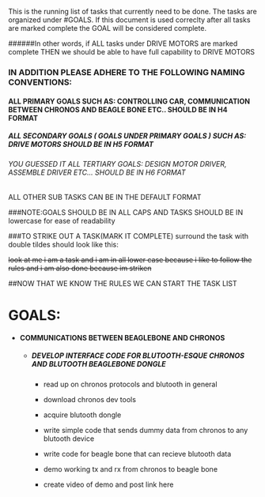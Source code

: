 This is the running list of tasks that currently need to be done.
The tasks are organized under #GOALS.
If this document is used correclty  after all tasks are marked complete the GOAL will be considered complete.

######In other words, if ALL tasks under DRIVE MOTORS are marked complete THEN we should be able to have full capability to DRIVE MOTORS

### IN ADDITION PLEASE ADHERE TO THE FOLLOWING NAMING CONVENTIONS:


#### ALL PRIMARY GOALS SUCH AS: CONTROLLING CAR, COMMUNICATION BETWEEN CHRONOS AND BEAGLE BONE ETC.. SHOULD BE IN H4 FORMAT

##### ALL SECONDARY GOALS ( GOALS UNDER PRIMARY GOALS ) SUCH AS: DRIVE MOTORS                        SHOULD BE IN H5 FORMAT

###### YOU GUESSED IT ALL TERTIARY GOALS: DESIGN MOTOR DRIVER, ASSEMBLE DRIVER ETC...                SHOULD BE IN H6 FORMAT

ALL OTHER SUB TASKS CAN BE IN THE DEFAULT FORMAT


###NOTE:GOALS SHOULD BE IN ALL CAPS AND TASKS SHOULD BE IN lowercase for ease of readability 



###TO STRIKE OUT A TASK(MARK IT COMPLETE) surround the task with double tildes should look like this:


~~look at me i am a task and i am in all lower case because i like to follow the rules and i am also done because im striken~~


##NOW THAT WE KNOW THE RULES WE CAN START THE TASK LIST



GOALS:
======
* #### COMMUNICATIONS BETWEEN BEAGLEBONE AND CHRONOS

    * ##### DEVELOP INTERFACE CODE FOR BLUTOOTH-ESQUE CHRONOS AND BLUTOOTH BEAGLEBONE DONGLE
    
        * read up on chronos protocols and blutooth in general
      
        * download chronos dev tools
      
        * acquire blutooth dongle
          
        * write simple code that sends dummy data from chronos to any blutooth device
      
        * write code for beagle bone that can recieve blutooth data
      
        * demo working tx and rx from chronos to beagle bone
      
        * create video of demo and post link here 
      
      
      



